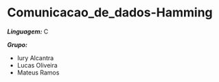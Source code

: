# Comunicacao_de_dados-Hamming

***Linguagem:*** C

***Grupo:***
- Iury Alcantra
- Lucas Oliveira
- Mateus Ramos  
